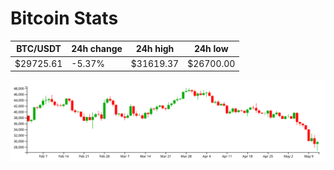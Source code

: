 # Bitcoin Stats

BTC/USDT|24h change|24h high|24h low|
|---|---|---|---|
|$29725.61|-5.37%|$31619.37|$26700.00|

<img src="./chart.svg">
